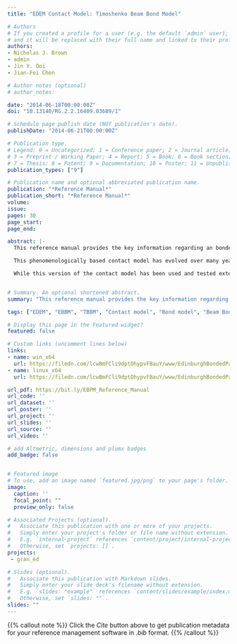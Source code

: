 ```yaml
---
title: "EDEM Contact Model: Timoshenko Beam Bond Model"

# Authors
# If you created a profile for a user (e.g. the default `admin` user), write the username (folder name) here 
# and it will be replaced with their full name and linked to their profile.
authors:
- Nicholas J. Brown
- admin
- Jin Y. Ooi
- Jian-Fei Chen

# Author notes (optional)
# author_notes:

date: "2014-06-18T00:00:00Z"
doi: "10.13140/RG.2.2.16409.03689/1"

# Schedule page publish date (NOT publication's date).
publishDate: "2014-06-21T00:00:00Z"

# Publication type.
# Legend: 0 = Uncategorized; 1 = Conference paper; 2 = Journal article;
# 3 = Preprint / Working Paper; 4 = Report; 5 = Book; 6 = Book section;
# 7 = Thesis; 8 = Patent; 9 = Documentation; 10 = Poster; 11 = Unpublished;
publication_types: ["9"]

# Publication name and optional abbreviated publication name.
publication: "*Reference Manual*"
publication_short: "*Reference Manual*"
volume: 
issue: 
pages: 30
page_start: 
page_end: 

abstract: |-
  This reference manual provides the key information regarding an bonded beam contact model for EDEM that has been developed over many years at the University of Edinburgh. The contact model has been implemented as a User Defined Library (UDL) through the API capabilities of EDEM.

  This phenomenologically based contact model has evolved over many years of use and development to capture the key bulk behaviour of cohesive powders and granular solids. This guide is written to accompany the contact model and provide the details regarding the motivation and implementation of the contact model. An example problem and description is also provided as an accompanying standalone guide for use with the contact model.

  While this version of the contact model has been used and tested extensively, no piece of code is ever completely bug free and, as such, the user should remain vigilant for unexpected outcomes. All efforts have been made to ensure all information is correct at time of writing. The contact model is provided with no explicit guarantee of accuracy or results.


# Summary. An optional shortened abstract.
summary: "This reference manual provides the key information regarding an bonded beam contact model for EDEM that has been developed over many years at the University of Edinburgh."

tags: ["EDEM", "EBBM", "TBBM", "Contact model", "Bond model", "Beam Bond", "Timoshenko"]

# Display this page in the Featured widget?
featured: false

# Custom links (uncomment lines below)
links:
- name: win_x64
  url: https://filedn.com/lcwBmFCli9dptOhypvFBauY/www/EdinburghBondedParticleModel_win_x64.zip
- name: linux_x64
  url: https://filedn.com/lcwBmFCli9dptOhypvFBauY/www/EdinburghBondedParticleModel_Linux_x64.zip

url_pdf: https://bit.ly/EBPM_Reference_Manual
url_code: ''
url_dataset: ''
url_poster: ''
url_project: ''
url_slides: ''
url_source: ''
url_video: ''

# add Altmetric, dimensions and plumx badges
add_badge: false


# Featured image
# To use, add an image named `featured.jpg/png` to your page's folder. 
image:
  caption: ''
  focal_point: ""
  preview_only: false

# Associated Projects (optional).
#   Associate this publication with one or more of your projects.
#   Simply enter your project's folder or file name without extension.
#   E.g. `internal-project` references `content/project/internal-project/index.md`.
#   Otherwise, set `projects: []`.
projects: 
 - gran_ed

# Slides (optional).
#   Associate this publication with Markdown slides.
#   Simply enter your slide deck's filename without extension.
#   E.g. `slides: "example"` references `content/slides/example/index.md`.
#   Otherwise, set `slides: ""`.
slides: ""
---
```


{{% callout note %}}
Click the *Cite* button above to get publication metadata for your reference management software in *.bib* format.
{{% /callout %}}

